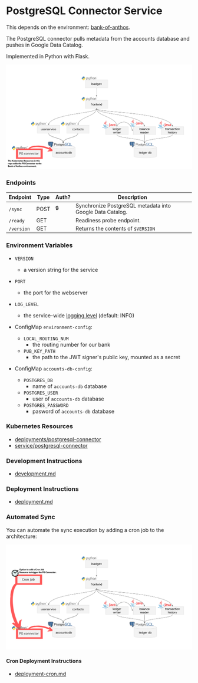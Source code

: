 # PostgreSQL Connector Service

This depends on the environment: [bank-of-anthos](https://github.com/GoogleCloudPlatform/bank-of-anthos).

The PostgreSQL connector pulls metadata from the accounts database and pushes in Google Data Catalog.

Implemented in Python with Flask.

![Architecture Diagram](./docs/architecture.png)

### Endpoints

| Endpoint                | Type  | Auth? | Description                                                        |
| ----------------------- | ----- | ----- | ------------------------------------------------------------------ |
| `/sync`                 | POST  | 🔒    |  Synchronize PostgreSQL metadata into Google Data Catalog.         |
| `/ready`                | GET   |       |  Readiness probe endpoint.                                         |
| `/version`              | GET   |       |  Returns the contents of `$VERSION`                                |


### Environment Variables

- `VERSION`
  - a version string for the service
- `PORT`
  - the port for the webserver
- `LOG_LEVEL`
  - the service-wide [logging level](https://docs.python.org/3/library/logging.html#levels) (default: INFO)

- ConfigMap `environment-config`:
  - `LOCAL_ROUTING_NUM`
    - the routing number for our bank
  - `PUB_KEY_PATH`
    - the path to the JWT signer's public key, mounted as a secret

- ConfigMap `accounts-db-config`:
  - `POSTGRES_DB`
    - name of `accounts-db` database
  - `POSTGRES_USER`
    - user of `accounts-db` database
  - `POSTGRES_PASSWORD`
    - pasword of `accounts-db` database

### Kubernetes Resources

- [deployments/postgresql-connector](postgresql-connector.yaml)
- [service/postgresql-connector](postgresql-connector.yaml)

### Development Instructions

- [development.md](development.md)

### Deployment Instructions

- [deployment.md](deployment.md)

### Automated Sync
You can automate the sync execution by adding a cron job to the architecture:

![Architecture Cron Diagram](./docs/architecture-cron-02.png)

#### Cron Deployment Instructions

- [deployment-cron.md](deployment-cron.md)
